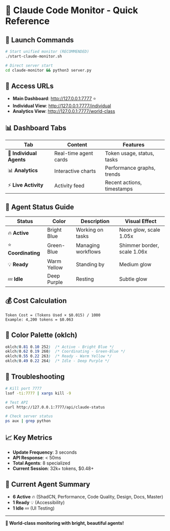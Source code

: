 # 🎯 Claude Code Monitor - Quick Reference

## 🚀 Launch Commands

```bash
# Start unified monitor (RECOMMENDED)
./start-claude-monitor.sh

# Direct server start
cd claude-monitor && python3 server.py
```

## 🔗 Access URLs

- **Main Dashboard**: http://127.0.0.1:7777 ⭐
- **Individual View**: http://127.0.0.1:7777/individual
- **Analytics View**: http://127.0.0.1:7777/world-class

## 📊 Dashboard Tabs

| Tab | Content | Features |
|-----|---------|----------|
| 🤖 **Individual Agents** | Real-time agent cards | Token usage, status, tasks |
| 📊 **Analytics** | Interactive charts | Performance graphs, trends |  
| ⚡ **Live Activity** | Activity feed | Recent actions, timestamps |

## 🤖 Agent Status Guide

| Status | Color | Description | Visual Effect |
|--------|-------|-------------|---------------|
| 🔥 **Active** | Bright Blue | Working on tasks | Neon glow, scale 1.05x |
| ⭐ **Coordinating** | Green-Blue | Managing workflows | Shimmer border, scale 1.06x |
| 💡 **Ready** | Warm Yellow | Standing by | Medium glow |
| 💤 **Idle** | Deep Purple | Resting | Subtle glow |

## 💰 Cost Calculation

```
Token Cost = (Tokens Used × $0.015) / 1000
Example: 4,200 tokens = $0.063
```

## 🎨 Color Palette (oklch)

```css
oklch(0.81 0.10 252)  /* Active - Bright Blue */
oklch(0.62 0.19 260)  /* Coordinating - Green-Blue */
oklch(0.55 0.22 263)  /* Ready - Warm Yellow */
oklch(0.49 0.22 264)  /* Idle - Deep Purple */
```

## 🔧 Troubleshooting

```bash
# Kill port 7777
lsof -ti:7777 | xargs kill -9

# Test API
curl http://127.0.0.1:7777/api/claude-status

# Check server status
ps aux | grep python
```

## 📈 Key Metrics

- **Update Frequency**: 3 seconds
- **API Response**: < 50ms
- **Total Agents**: 8 specialized
- **Current Session**: 32k+ tokens, $0.48+

## 🎯 Current Agent Summary

- **6 Active** 🔥 (ShadCN, Performance, Code Quality, Design, Docs, Master)
- **1 Ready** 💡 (Accessibility)  
- **1 Idle** 💤 (UI Testing)

---

**🎉 World-class monitoring with bright, beautiful agents!**